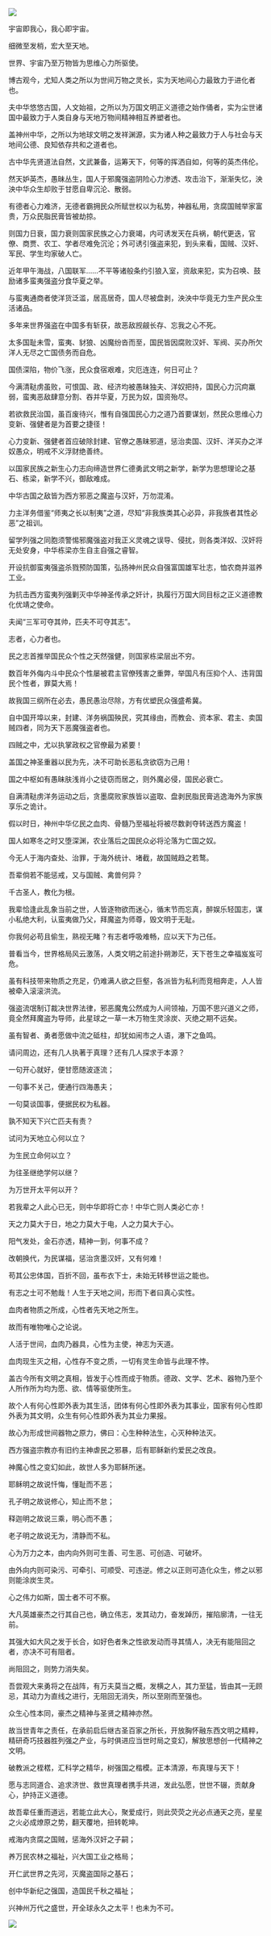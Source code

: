 ![](https://upload-images.jianshu.io/upload_images/6943526-e54fe9cac59eae4f.jpg?imageMogr2/auto-orient/strip%7CimageView2/2/w/1240)

宇宙即我心，我心即宇宙。

细微至发梢，宏大至天地。

世界、宇宙乃至万物皆为思维心力所驱使。

博古观今，尤知人类之所以为世间万物之灵长，实为天地间心力最致力于进化者也。

夫中华悠悠古国，人文始祖，之所以为万国文明正义道德之始作俑者，实为尘世诸国中最致力于人类自身与天地万物间精神相互养塑者也。

盖神州中华，之所以为地球文明之发祥渊源，实为诸人种之最致力于人与社会与天地间公德、良知依存共和之道者也。

古中华先贤道法自然，文武兼备，运筹天下，何等的挥洒自如，何等的英杰伟伦。

然天妒英杰，愚昧丛生，国人于邪魔强盗阴险心力渗透、攻击治下，渐渐失忆，泱泱中华众生却败于甘愿自卑沉沦、散弱。

有德者心力难济，无德者霸拥民众所赋世权以为私势，神器私用，贪腐国贼举家富贵，万众民脂民膏皆被劫掠。

则国力日衰，国力衰则国家民族之心力衰竭，内可诱发天在兵祸，朝代更迭，官僚、商贾、农工、学者尽难免沉沦；外可诱引强盗来犯，到头来看，国贼、汉奸、军民、学生均家破人亡。

近年甲午海战，八国联军……不平等诸般条约引狼入室，资敌来犯，实为召唤、鼓励诸多蛮夷强盗分食华夏之举。

与蛮夷通商者使洋货泛滥，居高居奇，国人尽被盘剥，泱泱中华竟无力生产民众生活诸品。

多年来世界强盗在中国多有斩获，故恶敌觊觎长存、忘我之心不死。

太多国耻未雪，蛮夷、豺狼、凶魔纷沓而至，国民皆因腐败汉奸、军阀、买办所欠洋人无尽之亡国债务而自危。

国债深陷，物价飞涨，民众食宿艰难，灾厄连连，何日可止？

今满清鞑虏虽败，可恨国、政、经济均被愚昧独夫、洋奴把持，国民心力沉疴羸弱，蛮夷恶敌肆意分割、吞并华夏，万民为奴，国资殆尽。

若欲救民治国，虽百废待兴，惟有自强国民心力之道乃首要谋划，然民众思维心力变新、强健者是为首要之捷径！

心力变新、强健者首应破除封建、官僚之愚昧邪道，惩治卖国、汉奸、洋买办之洋奴愚众，明戒不义浮财绝善终。

以国家民族之新生心力志向缔造世界仁德勇武文明之新学，新学为思想理论之基石、栋梁，新学不兴，御敌难成。

中华古国之敌皆为西方邪恶之魔盗与汉奸，万勿混淆。

力主洋务借鉴“师夷之长以制夷”之道，尽知“非我族类其心必异，非我族者其性必恶”之祖训。

留学列强之同胞须警惕邪魔强盗对我正义灵魂之误导、侵扰，则各类洋奴、汉奸将无处安身，中华栋梁亦生自主自强之睿智。

开设抗御蛮夷强盗杀戮预防国策，弘扬神州民众自强富国雄军壮志，恤农商并滋养工业。

为抗击西方蛮夷列强剿灭中华神圣传承之奸计，执履行万国大同目标之正义道德教化优靖之使命。

夫闻“三军可夺其帅，匹夫不可夺其志”。

志者，心力者也。

民之志首推举国民众个性之天然强健，则国家栋梁层出不穷。

数百年外侮内斗中民众个性屡被君主官僚残害之重弊，举国凡有压抑个人、违背国民个性者，罪莫大焉！

故我国三纲所在必去，愚民愚治尽除，方有优塑民众强盛希冀。

自中国开埠以来，封建、洋务祸国殃民，究其缘由，而教会、资本家、君主、卖国贼四者，同为天下恶魔强盗者也。

四贼之中，尤以执掌政权之官僚最为紧要！

盖国之神圣重器以民为先，决不可助长恶私贪欲窃为己用！

国之中枢如有愚昧肤浅肖小之徒窃而居之，则外魔必侵，国民必衰亡。

自满清鞑虏洋务运动之后，贪墨腐败家族皆以盗取、盘剥民脂民膏逃逸海外为家族享乐之诡计。

假以时日，神州中华亿民之血肉、骨髓乃至福祉将被尽数剥夺转送西方魔盗！

国人如寒冬之时又堕深渊，农业落后之国民众必将沦落为亡国之奴。

今无人于海内查处、治罪，于海外统计、堵截，故国贼趋之若鹜。

吾辈倘若不能惩戒，又与国贼、禽兽何异？

千古圣人，教化为根。

我辈恰逢此乱象当前之世，人皆逐物欲而迷心，循末节而忘真，醉娱乐轻国志，谋小私绝大利，认蛮夷做乃父，拜魔盗为师尊，毁文明于无耻。

你我何必苟且偷生，熟视无睹？有志者呼吸难畅，应以天下为己任。

普看当今，世界格局风云激荡，人类文明之前途扑朔渺茫，天下苍生之幸福岌岌可危。

虽有科技带来物质之充足，仍难满人欲之巨壑，各派皆为私利而竞相奔走，人人皆被牵入滚滚洪流。

强盗流氓制订裁决世界法律，邪恶魔鬼公然成为人间领袖，万国不思兴道义之师，竟全然拜魔盗为导师，此星球之一草一木万物生灵涂炭、灭绝之期不远矣。

虽有智者、勇者愿做中流之砥柱，却犹如闹市之人语，瀑下之鱼鸣。

请问周边，还有几人执著于真理？还有几人探求于本源？

一句开心就好，便甘愿随波逐流；

一句事不关己，便通行四海愚夫；

一句莫谈国事，便据民权为私器。

孰不知天下兴亡匹夫有责？

试问为天地立心何以立？

为生民立命何以立？

为往圣继绝学何以继？

为万世开太平何以开？

若我辈之人此心已无，则中华即将亡亦！中华亡则人类必亡亦！

天之力莫大于日，地之力莫大于电，人之力莫大于心。

阳气发处，金石亦透，精神一到，何事不成？

改朝换代，为民谋福，惩治贪墨汉奸，又有何难！

苟其公忠体国，百折不回，虽布衣下士，未始无转移世运之能也。

有志之士可不勉哉！人生于天地之间，形而下者曰真心实性。

血肉者物质之所成，心性者先天地之所生。

故而有唯物唯心之论说。

人活于世间，血肉乃器具，心性为主使，神志为天道。

血肉现生灭之相，心性存不变之质，一切有灵生命皆与此理不悖。

盖古今所有文明之真相，皆发于心性而成于物质。德政、文学、艺术、器物乃至个人所作所为均为愿、欲、情等驱使所生。

故个人有何心性即外表为其生活，团体有何心性即外表为其事业，国家有何心性即外表为其文明，众生有何心性即外表为其业力果报。

故心为形成世间器物之原力，佛曰：心生种种法生，心灭种种法灭。

西方强盗宗教亦有旧约主神虐民之邪暴，后有耶稣新约爱民之改良。

神魔心性之变幻如此，故世人多为耶稣所迷。

耶稣明之故说忏悔，懂耻而不恶；

孔子明之故说修心，知止而不怠；

释迦明之故说三乘，明心而不愚；

老子明之故说无为，清静而不私。

心为万力之本，由内向外则可生善、可生恶、可创造、可破坏。

由外向内则可染污、可牵引、可顺受、可违逆。修之以正则可造化众生，修之以邪则能涂炭生灵。

心之伟力如斯，国士者不可不察。

大凡英雄豪杰之行其自己也，确立伟志，发其动力，奋发踔历，摧陷廓清，一往无前。

其强大如大风之发于长合，如好色者朱之性欲发动而寻其情人，决无有能阻回之者，亦决不可有阻者。

尚阻回之，则势力消失矣。

吾尝观大来勇将之在战阵，有万夫莫当之概，发横之人，其力至猛，皆由其一无顾忌，其动力为直线之进行，无阻回无消失，所以至刚而至强也。

众生心性本同，豪杰之精神与圣贤之精神亦然。

故当世青年之责任，在承前启后继古圣百家之所长，开放胸怀融东西文明之精粹，精研奇巧技器胜列强之产业，与时俱进应当世时局之变幻，解放思想创一代精神之文明。

破教派之桎楛，汇科学之精华，树强国之楷模。正本清源，布真理与天下！

愿与志同道合、追求济世、救世真理者携手共进，发此弘愿，世世不辍，贡献身心，护持正义道德。

故吾辈任重而道远，若能立此大心，聚爱成行，则此荧荧之光必点通天之亮，星星之火必成燎原之势，翻天覆地，扭转乾坤。

戒海内贪腐之国贼，惩海外汉奸之子嗣；

养万民农林之福祉，兴大国工业之格局；

开仁武世界之先河，灭魔盗国际之基石；

创中华新纪之强国，造国民千秋之福祉；

兴神州万代之盛世，开全球永久之太平！也未为不可。

![](https://upload-images.jianshu.io/upload_images/6943526-7209205f52c04326.gif?imageMogr2/auto-orient/strip)
